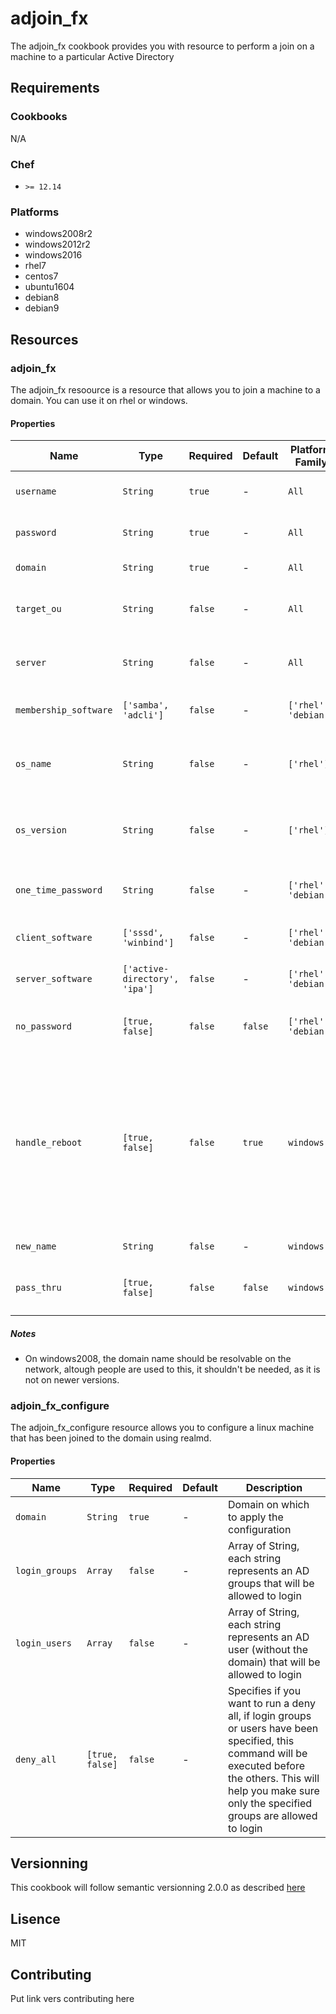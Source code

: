 # adjoin_fx
The adjoin_fx cookbook provides you with resource to perform a join on a machine to a particular Active Directory
## Requirements
### Cookbooks
N/A

### Chef
* `>= 12.14`

### Platforms
* windows2008r2
* windows2012r2
* windows2016
* rhel7
* centos7
* ubuntu1604
* debian8
* debian9

## Resources
### adjoin_fx
The adjoin_fx resoource is a resource that allows you to join a machine to a domain.
You can use it on rhel or windows.

#### Properties

| Name | Type | Required | Default | Platform Family | Description |
| ---- | ---- | -------- | ------- | --------------- | ----------- |
| `username` | `String` | `true` | - | `All` | Username used to join the machine |
| `password` | `String` | `true` | - | `All` | Password used to join the machine |
| `domain` | `String ` | `true` | - | `All` | Domain to Join |
| `target_ou` | `String` | `false` | - | `All` | OU in which the Server Object will reside |
| `server` | `String` | `false` | - | `All` | FQDN of specific DC to used for joining |
| `membership_software` | `['samba', 'adcli']` | `false` | - | `['rhel', 'debian']` | Membership software to use |
| `os_name` | `String` | `false` | - | `['rhel']` | String that will fill the os name attribute in the AD |
| `os_version` | `String` | `false` | - | `['rhel']` | String that will fill the os version attribute in the AD |
| `one_time_password` | `String` | `false` | - | `['rhel', 'debian']` | One time password to join the domain |
| `client_software` | `['sssd', 'winbind']` | `false` | - | `['rhel', 'debian']` | Client software to use |
| `server_software` | `['active-directory', 'ipa']` | `false` | - | `['rhel', 'debian']` | Type of AD you're joining |
| `no_password` | `[true, false]` | `false` | `false` | `['rhel', 'debian']` | Do not specify a password for joining |
| `handle_reboot` | `[true, false]` | `false` | `true` | `windows` | Reboots the server after joining the machine, be aware that it won't handle launching chef after the reboot you will have to handle that yourself |
| `new_name` | `String` | `false` | - | `windows` | New server name |
| `pass_thru` | `[true, false]` | `false` | `false` | `windows` | Adds Pass-Thru option to joining command |

##### Notes

* On windows2008, the domain name should be resolvable on the network, altough people are used to this, it shouldn't be needed, as it is not on newer versions.

### adjoin_fx_configure
The adjoin_fx_configure resource allows you to configure a linux machine that has
been joined to the domain using realmd.

#### Properties

| Name | Type | Required | Default | Description |
|------|------|----------|---------|-------------|
| `domain` | `String` | `true` | - | Domain on which to apply the configuration |
| `login_groups` | `Array` | `false` | - | Array of String, each string represents an AD groups that will be allowed to login |
| `login_users` | `Array` | `false` | - | Array of String, each string represents an AD user (without the domain) that will be allowed to login |
| `deny_all` | `[true, false]` | `false` | - | Specifies if you want to run a deny all, if login groups or users have been specified, this command will be executed before the others. This will help you make sure only the specified groups are allowed to login |

## Versionning
This cookbook will follow semantic versionning 2.0.0 as described [here](https://semver.org/)

## Lisence
MIT

## Contributing
Put link vers contributing here
